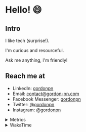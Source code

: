 # Hello! 😄

## Intro

I like tech (surprise!).

I'm curious and resourceful.

Ask me anything, I'm friendly!

## Reach me at

- LinkedIn: [gordonpn](https://www.linkedin.com/in/gordonpn/)
- Email: [contact@gordon-pn.com](mailto:contact@gordon-pn.com)
- Facebook Messenger: [gordonpn](https://www.messenger.com/t/Gordonpn)
- Twitter: [@gordonpn](https://twitter.com/Gordonpn)
- Instagram: [@gordonpn](https://www.instagram.com/gordonpn/)

<details>
  <summary>Metrics</summary>

  <img align="center" src="https://github.com/gordonpn/gordonpn/blob/master/github-metrics.svg" alt="GitHub Metrics">

</details>

<details>
  <summary>WakaTime</summary>

  <!--START_SECTION:waka-->
📊 **This Week I Spent My Time On** 

```text
💬 Programming Languages: 
Java                     3 hrs 18 mins       █████████████████████░░░░   85.93 % 
Brazil Dependency Config 17 mins             ██░░░░░░░░░░░░░░░░░░░░░░░   07.51 % 
INI                      8 mins              █░░░░░░░░░░░░░░░░░░░░░░░░   03.87 % 
Markdown                 4 mins              █░░░░░░░░░░░░░░░░░░░░░░░░   02.06 % 
XML                      1 min               ░░░░░░░░░░░░░░░░░░░░░░░░░   00.62 % 

🔥 Editors: 
IntelliJ IDEA            3 hrs 51 mins       █████████████████████████   100.00 % 
```


 Last Updated on 26/07/2024 16:24:36 UTC
<!--END_SECTION:waka-->
</details>
